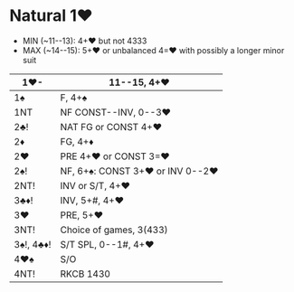 # Natural 1♥

- MIN (~11--13): 4+♥ but not 4333
- MAX (~14--15): 5+♥ or unbalanced 4=♥ with possibly a longer minor suit

| 1♥-       | 11--15, 4+♥ |
|-----------|-------------|
| 1♠        | F, 4+♠
| 1NT       | NF CONST--INV, 0--3♥
| 2♣!       | NAT FG or CONST 4+♥
| 2♦        | FG, 4+♦
| 2♥        | PRE 4+♥ or CONST 3=♥
| 2♠!       | NF, 6+♠: CONST 3+♥ or INV 0--2♥
| 2NT!      | INV or S/T, 4+♥
| 3♣♦!      | INV, 5+#, 4+♥
| 3♥        | PRE, 5+♥
| 3NT!      | Choice of games, 3(433)
| 3♠!, 4♣♦! | S/T SPL, 0--1#, 4+♥
| 4♥♠       | S/O
| 4NT!      | RKCB 1430
